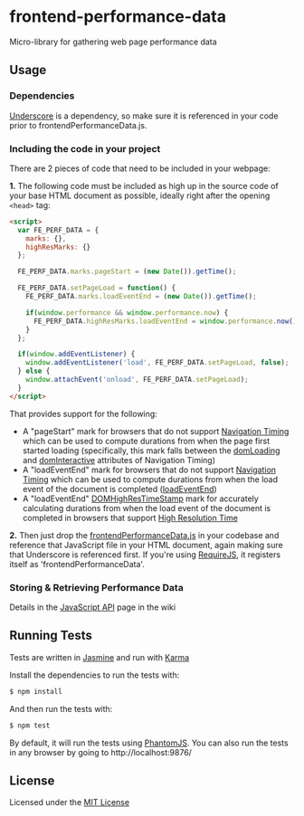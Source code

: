 frontend-performance-data
=========================

Micro-library for gathering web page performance data

## Usage

### Dependencies

[Underscore](http://underscorejs.org/) is a dependency, so make sure it is referenced in your code prior to frontendPerformanceData.js.

### Including the code in your project

There are 2 pieces of code that need to be included in your webpage:

**1.** The following code must be included as high up in the source code of your base HTML document as possible, ideally right after the opening ```<head>``` tag:

```html
<script>
  var FE_PERF_DATA = {
    marks: {},
    highResMarks: {}
  };

  FE_PERF_DATA.marks.pageStart = (new Date()).getTime();

  FE_PERF_DATA.setPageLoad = function() {
    FE_PERF_DATA.marks.loadEventEnd = (new Date()).getTime();

    if(window.performance && window.performance.now) {
      FE_PERF_DATA.highResMarks.loadEventEnd = window.performance.now();
    }
  };

  if(window.addEventListener) {
    window.addEventListener('load', FE_PERF_DATA.setPageLoad, false);
  } else {
    window.attachEvent('onload', FE_PERF_DATA.setPageLoad);
  }
</script>
```

That provides support for the following:
- A "pageStart" mark for browsers that do not support [Navigation Timing](http://www.w3.org/TR/navigation-timing/) which can be used to compute durations from when the page first started loading (specifically, this mark falls between the [domLoading](http://www.w3.org/TR/navigation-timing/#dom-performancetiming-domloading) and [domInteractive](http://www.w3.org/TR/navigation-timing/#dom-performancetiming-dominteractive) attributes of Navigation Timing)
- A "loadEventEnd" mark for browsers that do not support [Navigation Timing](http://www.w3.org/TR/navigation-timing/) which can be used to compute durations from when the load event of the document is completed ([loadEventEnd](http://www.w3.org/TR/navigation-timing/#dom-performancetiming-loadend))
- A "loadEventEnd" [DOMHighResTimeStamp](http://www.w3.org/TR/hr-time/#sec-DOMHighResTimeStamp) mark for accurately calculating durations from when the load event of the document is completed in browsers that support [High Resolution Time](http://www.w3.org/TR/hr-time/)

**2.** Then just drop the [frontendPerformanceData.js](https://github.com/Comcast/frontend-performance-data/blob/master/frontendPerformanceData.js) in your codebase and reference that JavaScript file in your HTML document, again making sure that Underscore is referenced first. If you're using [RequireJS](http://requirejs.org/), it registers itself as 'frontendPerformanceData'.

### Storing & Retrieving Performance Data

Details in the [JavaScript API](https://github.com/Comcast/frontend-performance-data/wiki/JavaScript-API) page in the wiki

## Running Tests

Tests are written in [Jasmine](http://jasmine.github.io/) and run with [Karma](http://karma-runner.github.io/)

Install the dependencies to run the tests with:

```bash
$ npm install
```

And then run the tests with:

```bash
$ npm test
```

By default, it will run the tests using [PhantomJS](http://phantomjs.org/). You can also run the tests in any browser by going to http://localhost:9876/

## License

Licensed under the [MIT License](https://github.com/Comcast/frontend-performance-data/blob/master/LICENSE)
